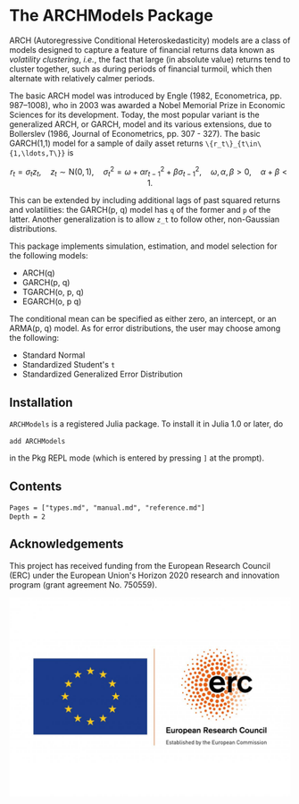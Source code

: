 # The ARCHModels Package
ARCH (Autoregressive Conditional Heteroskedasticity) models are a class of models designed to capture a feature of financial returns data known as *volatility clustering*, *i.e.*, the fact that large (in absolute value) returns tend to cluster together, such as during periods of financial turmoil, which then alternate with relatively calmer periods.

The basic ARCH model was introduced by Engle (1982, Econometrica, pp. 987–1008), who in 2003 was awarded a Nobel Memorial Prize in Economic Sciences for its development. Today, the most popular variant is the generalized ARCH, or GARCH, model and its various extensions, due to Bollerslev (1986, Journal of Econometrics, pp. 307 - 327). The basic GARCH(1,1) model for a sample of daily asset returns ``\{r_t\}_{t\in\{1,\ldots,T\}}`` is

```math
r_t=\sigma_tz_t,\quad z_t\sim\mathrm{N}(0,1),\quad
\sigma_t^2=\omega+\alpha r_{t-1}^2+\beta \sigma_{t-1}^2,\quad \omega, \alpha, \beta>0,\quad \alpha+\beta<1.
```

This can be extended by including additional lags of past squared returns and volatilities: the GARCH(p, q) model  has ``q`` of the former and ``p`` of the latter. Another generalization is to allow  ``z_t`` to follow other, non-Gaussian distributions.

This package implements simulation, estimation, and model selection for the following models:
  * ARCH(q)
  * GARCH(p, q)
  * TGARCH(o, p, q)
  * EGARCH(o, p q)

The conditional mean can be specified as either zero, an intercept, or an ARMA(p, q) model.
As for error distributions, the user may choose among the following:

  * Standard Normal
  * Standardized Student's ``t``
  * Standardized Generalized Error Distribution

## Installation

`ARCHModels` is a registered Julia package. To install it in Julia 1.0 or later, do

```
add ARCHModels
```

in the Pkg REPL mode (which is entered by pressing `]` at the prompt).

## Contents
```@contents
Pages = ["types.md", "manual.md", "reference.md"]
Depth = 2
```

## Acknowledgements

This project has received funding from the European Research Council (ERC) under the European Union's Horizon 2020 research and innovation program (grant agreement No. 750559).

![EU LOGO](assets/LOGO.jpg)
